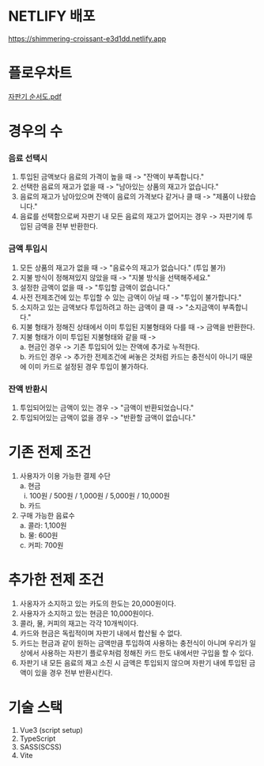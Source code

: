 # NETLIFY 배포

https://shimmering-croissant-e3d1dd.netlify.app

# 플로우차트

[자판기 순서도.pdf](https://github.com/wong0220/vending-machine/files/12266870/default.pdf)

# 경우의 수
### 음료 선택시
1.  투입된 금액보다 음료의 가격이 높을 때 -> "잔액이 부족합니다."
2.  선택한 음료의 재고가 없을 때 -> "남아있는 상품의 재고가 없습니다."
3.  음료의 재고가 남아있으며 잔액이 음료의 가격보다 같거나 클 때 -> "제품이 나왔습니다."
4.  음료를 선택함으로써 자판기 내 모든 음료의 재고가 없어지는 경우 -> 자판기에 투입된 금액을 전부 반환한다.

### 금액 투입시
1. 모든 상품의 재고가 없을 때 -> "음료수의 재고가 없습니다." (투입 불가)
2. 지불 방식이 정해져있지 않았을 때 -> "지불 방식을 선택해주세요."
3. 설정한 금액이 없을 때 -> "투입할 금액이 없습니다."
4. 사전 전제조건에 있는 투입할 수 있는 금액이 아닐 때 -> "투입이 불가합니다."
5. 소지하고 있는 금액보다 투입하려고 하는 금액이 클 때 -> "소지금액이 부족합니다."
6. 지불 형태가 정해진 상태에서 이미 투입된 지불형태와 다를 때 -> 금액을 반환한다.
7. 지불 형태가 이미 투입된 지불형태와 같을 때 -> <br>
   a. 현금인 경우 -> 기존 투입되어 있는 잔액에 추가로 누적한다.<br>
   b. 카드인 경우 -> 추가한 전제조건에 써놓은 것처럼 카드는 충전식이 아니기 때문에 이미 카드로 설정된 경우 투입이 불가하다.

### 잔액 반환시
1. 투입되어있는 금액이 있는 경우 -> "금액이 반환되었습니다."
2. 투입되어있는 금액이 없을 경우 -> "반환할 금액이 없습니다."
   
# 기존 전제 조건
1.  사용자가 이용 가능한 결제 수단<br>
   a. 현금<br>
    &nbsp; i. 100원 / 500원 / 1,000원 / 5,000원 / 10,000원<br>
   b. 카드
2.  구매 가능한 음료수<br>
   a. 콜라: 1,100원<br>
   b. 물: 600원<br>
   c. 커피: 700원

# 추가한 전제 조건

1.  사옹자가 소지하고 있는 카도의 한도는 20,000원이다.
2.  사용자가 소지하고 있는 현금은 10,000원이다.
3.  콜라, 물, 커피의 재고는 각각 10개씩이다.
4.  카드와 현금은 독립적이며 자판기 내에서 합산될 수 없다.
5.  카드는 현금과 같이 원하는 금액만큼 투입하여 사용하는 충전식이 아니며 우리가 일상에서 사용하는 자판기 플로우처럼 정해진 카드 한도 내에서만 구입을 할 수 있다.
6.  자판기 내 모든 음료의 재고 소진 시 금액은 투입되지 않으며 자판기 내에 투입된 금액이 있을 경우 전부 반환시킨다.

# 기술 스택

1.  Vue3 (script setup)
2.  TypeScript
3.  SASS(SCSS)
4.  Vite
